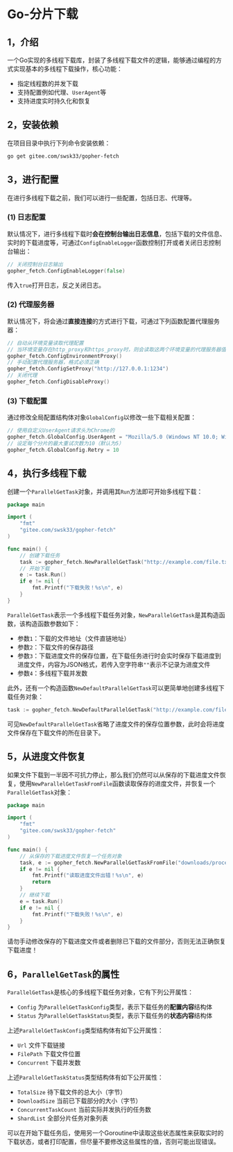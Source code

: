 # Go-分片下载

## 1，介绍
一个Go实现的多线程下载库，封装了多线程下载文件的逻辑，能够通过编程的方式实现基本的多线程下载操作，核心功能：

- 指定线程数的并发下载
- 支持配置例如代理、`UserAgent`等
- 支持进度实时持久化和恢复

## 2，安装依赖

在项目目录中执行下列命令安装依赖：

```bash
go get gitee.com/swsk33/gopher-fetch
```

## 3，进行配置

在进行多线程下载之前，我们可以进行一些配置，包括日志、代理等。

### (1) 日志配置

默认情况下，进行多线程下载时**会在控制台输出日志信息**，包括下载的文件信息、实时的下载进度等，可通过`ConfigEnableLogger`函数控制打开或者关闭日志控制台输出：

```go
// 关闭控制台日志输出
gopher_fetch.ConfigEnableLogger(false)
```

传入`true`打开日志，反之关闭日志。

### (2) 代理服务器

默认情况下，将会通过**直接连接**的方式进行下载，可通过下列函数配置代理服务器：

```go
// 自动从环境变量读取代理配置
// 当环境变量存在http_proxy和https_proxy时，则会读取这两个环境变量的代理服务器值，环境变量名可大写
gopher_fetch.ConfigEnvironmentProxy()
// 手动配置代理服务器，格式必须正确
gopher_fetch.ConfigSetProxy("http://127.0.0.1:1234")
// 关闭代理
gopher_fetch.ConfigDisableProxy()
```

### (3) 下载配置

通过修改全局配置结构体对象`GlobalConfig`以修改一些下载相关配置：

```go
// 使用自定义UserAgent请求头为Chrome的
gopher_fetch.GlobalConfig.UserAgent = "Mozilla/5.0 (Windows NT 10.0; Win64; x64) AppleWebKit/537.36 (KHTML, like Gecko) Chrome/131.0.0.0 Safari/537.36"
// 设定每个分片的最大重试次数为10（默认为5）
gopher_fetch.GlobalConfig.Retry = 10
```

## 4，执行多线程下载

创建一个`ParallelGetTask`对象，并调用其`Run`方法即可开始多线程下载：

```go
package main

import (
	"fmt"
	"gitee.com/swsk33/gopher-fetch"
)

func main() {
	// 创建下载任务
	task := gopher_fetch.NewParallelGetTask("http://example.com/file.txt", "downloads/file.txt", "downloads/process.json", 8)
	// 开始下载
	e := task.Run()
	if e != nil {
		fmt.Printf("下载失败！%s\n", e)
	}
}
```

`ParallelGetTask`表示一个多线程下载任务对象，`NewParallelGetTask`是其构造函数，该构造函数参数如下：

- 参数`1`：下载的文件地址（文件直链地址）
- 参数`2`：下载文件的保存路径
- 参数`3`：下载进度文件的保存位置，在下载任务进行时会实时保存下载进度到进度文件，内容为JSON格式，若传入空字符串`""`表示不记录为进度文件
- 参数`4`：多线程下载并发数

此外，还有一个构造函数`NewDefaultParallelGetTask`可以更简单地创建多线程下载任务对象：

```go
task := gopher_fetch.NewDefaultParallelGetTask("http://example.com/file.txt", "downloads/file.txt", 8)
```

可见`NewDefaultParallelGetTask`省略了进度文件的保存位置参数，此时会将进度文件保存在下载文件的所在目录下。

## 5，从进度文件恢复

如果文件下载到一半因不可抗力停止，那么我们仍然可以从保存的下载进度文件恢复，使用`NewParallelGetTaskFromFile`函数读取保存的进度文件，并恢复一个`ParallelGetTask`对象：

```go
package main

import (
	"fmt"
	"gitee.com/swsk33/gopher-fetch"
)

func main() {
	// 从保存的下载进度文件恢复一个任务对象
	task, e := gopher_fetch.NewParallelGetTaskFromFile("downloads/process.json")
	if e != nil {
		fmt.Printf("读取进度文件出错！%s\n", e)
		return
	}
	// 继续下载
	e = task.Run()
	if e != nil {
		fmt.Printf("下载失败！%s\n", e)
	}
}
```

请勿手动修改保存的下载进度文件或者删除已下载的文件部分，否则无法正确恢复下载进度！

## 6，`ParallelGetTask`的属性

`ParallelGetTask`是核心的多线程下载任务对象，它有下列公开属性：

- `Config` 为`ParallelGetTaskConfig`类型，表示下载任务的**配置内容**结构体
- `Status` 为`ParallelGetTaskStatus`类型，表示下载任务的**状态内容**结构体

上述`ParallelGetTaskConfig`类型结构体有如下公开属性：

- `Url` 文件下载链接
- `FilePath` 下载文件位置
- `Concurrent` 下载并发数

上述`ParallelGetTaskStatus`类型结构体有如下公开属性：

- `TotalSize` 待下载文件的总大小（字节）
- `DownloadSize` 当前已下载部分的大小（字节）
- `ConcurrentTaskCount` 当前实际并发执行的任务数
- `ShardList` 全部分片任务对象列表

可以在开始下载任务后，使用另一个Goroutine中读取这些状态属性来获取实时的下载状态，或者打印配置，但尽量不要修改这些属性的值，否则可能出现错误。